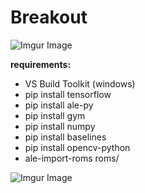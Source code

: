 # Breakout

![Imgur Image](https://tcf.admeen.org/game/17500/17474/400x246/atari-breakout.jpg)


**requirements:**
- VS Build Toolkit (windows)
- pip install tensorflow
- pip install ale-py
- pip install gym
- pip install numpy
- pip install baselines
- pip install opencv-python
- ale-import-roms roms/ 

![Imgur Image](https://media.discordapp.net/attachments/969405184776241252/985681011683774514/ezgif-4-3f5d98fcfa.gif)


